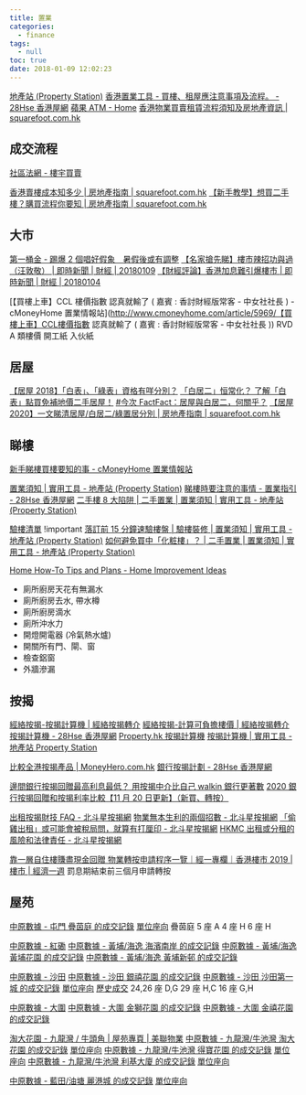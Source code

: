 ```yaml
---
title: 置業
categories:
  - finance
tags:
  - null
toc: true
date: 2018-01-09 12:02:23
---
```


[地產站 (Property Station)](http://ps.hket.com/web/)
[香港置業工具 - 買樓、租屋應注意事項及流程。 - 28Hse 香港屋網](https://www.28hse.com/tools/)
[蘋果 ATM - Home](https://www.facebook.com/appledailyatm/?hc_ref=ARQiKSf5QnTFvoo47rpWMzWoOWc5eRQh5AHdO2GHcDbWG0S7W--EZTATQi0i3Z80ZhI)
[香港物業買賣租賃流程須知及房地產資訊 | squarefoot.com.hk](https://www.squarefoot.com.hk/%E6%88%BF%E5%9C%B0%E7%94%A2%E6%8C%87%E5%8D%97/)

## 成交流程

[社區法網 - 樓宇買賣](https://www.hkclic.org/tc/topics/saleAndPurchaseOfProperty/)

[香港賣樓成本知多少 | 房地產指南 | squarefoot.com.hk](https://www.squarefoot.com.hk/%E6%88%BF%E5%9C%B0%E7%94%A2%E6%8C%87%E5%8D%97/%E9%A6%99%E6%B8%AF%E8%B3%A3%E6%A8%93%E6%88%90%E6%9C%AC%E7%9F%A5%E5%A4%9A%E5%B0%91-33075/)
[【新手教學】想買二手樓？購買流程你要知 | 房地產指南 | squarefoot.com.hk](https://www.squarefoot.com.hk/%E6%88%BF%E5%9C%B0%E7%94%A2%E6%8C%87%E5%8D%97/%E6%96%B0%E6%89%8B%E6%95%99%E5%AD%B8%E6%83%B3%E8%B2%B7%E4%BA%8C%E6%89%8B%E6%A8%93%E8%B3%BC%E8%B2%B7%E6%B5%81%E7%A8%8B%E4%BD%A0%E8%A6%81%E7%9F%A5-1213/)

## 大市

[第一桶金 - 踢爆 2 個唱好假象　暑假後或有調整](http://www.daydaygain.com/blogdetail.php?blogid=88&type=&h=踢爆-2-個唱好假象　暑假後或有調整)
[【名家搶先睇】樓市辣招功與過（汪敦敬） | 即時新聞 | 財經 | 20180109](https://hk.finance.appledaily.com/finance/realtime/article/20180109/57684924)
[【財經評論】香港加息難引爆樓市 | 即時新聞 | 財經 | 20180104](https://hk.finance.appledaily.com/finance/realtime/article/20180104/57666170)

[【買樓上車】CCL 樓價指數 認真就輸了 ( 嘉賓 : 香討財經版常客 - 中女社社長 ) - cMoneyHome 置業情報站](http://www.cmoneyhome.com/article/5969/【買樓上車】CCL樓價指數 認真就輸了 ( 嘉賓 : 香討財經版常客 - 中女社社長 ))
RVD A 類樓價 開工紙 入伙紙

## 居屋

[【居屋 2018】「白表」、「綠表」資格有咩分別？](https://www.moneyhero.com.hk/blog/zh/居屋2018-居屋-白表-綠表-資格有咩分別)
[「白居二」恒常化？ 了解「白表」點買免補地價二手居屋！](https://www.moneyhero.com.hk/blog/zh/白居二-恒常化-了解白表點買免補地價二手居屋)
[#今次 FactFact：居屋與白居二，何關乎？](https://www.facebook.com/ourhongkongfoundation/posts/2105382282876565/)
[【居屋 2020】一文睇清居屋/白居二/綠置居分別 | 房地產指南 | squarefoot.com.hk](https://www.squarefoot.com.hk/%E6%88%BF%E5%9C%B0%E7%94%A2%E6%8C%87%E5%8D%97/%E5%B1%85%E5%B1%8B2020%E4%B8%80%E6%96%87%E7%9D%87%E6%B8%85%E5%B1%85%E5%B1%8B-%E7%99%BD%E5%B1%85%E4%BA%8C-%E7%B6%A0%E7%BD%AE%E5%B1%85%E5%88%86%E5%88%A5-90105/)

## 睇樓

[新手睇樓買樓要知的事 - cMoneyHome 置業情報站](http://www.cmoneyhome.com/article/5565/)

[置業須知 | 實用工具 - 地產站 (Property Station)](http://ps.hket.com/web/useful-tool/guide/)
[睇樓時要注意的事情 - 置業指引 - 28Hse 香港屋網](https://www.28hse.com/tools/buy-property/property-inspection)
[二手樓 8 大陷阱 | 二手置業 | 置業須知 | 實用工具 - 地產站 (Property Station)](http://ps.hket.com/web/useful-tool/guide/二手樓8大陷阱)

[驗樓清單](http://ps.hket.com/res/doc/guide/check_list.doc) !important
[落訂前 15 分鐘速驗樓盤 | 驗樓裝修 | 置業須知 | 實用工具 - 地產站 (Property Station)](http://ps.hket.com/web/useful-tool/guide/落訂前15分鐘速驗樓盤)
[如何避免買中「化粧樓」？ | 二手置業 | 置業須知 | 實用工具 - 地產站 (Property Station)](http://ps.hket.com/web/useful-tool/guide/如何避免買中「化粧樓」？)

[Home How-To Tips and Plans - Home Improvement Ideas](https://www.popularmechanics.com/home/)

- 廁所廚房天花有無漏水
- 廁所廚房去水, 帶水樽
- 廁所廚房滴水
- 廁所沖水力
- 開燈開電器 (冷氣熱水爐)
- 開關所有門、閘、窗
- 檢查鋁窗
- 外牆滲漏

## 按揭

[經絡按揭-按揭計算機 | 經絡按揭轉介](https://www.mreferral.com/%E6%8C%89%E6%8F%AD%E8%A8%88%E7%AE%97%E6%A9%9F/)
[經絡按揭-計算可負擔樓價 | 經絡按揭轉介](https://www.mreferral.com/%e8%a8%88%e7%ae%97%e5%8f%af%e8%b2%a0%e6%93%94%e6%a8%93%e5%83%b9/)
[按揭計算機 - 28Hse 香港屋網](https://mortgage.28hse.com/calculator.html)
[Property.hk 按揭計算機](http://www.property.hk/mortgage/?ln=)
[按揭計算機 | 實用工具 - 地產站 Property Station](https://ps.hket.com/srte002/%E6%A8%93%E6%8C%89%E8%A8%88%E7%AE%97%E6%A9%9F)

[比較全港按揭產品 | MoneyHero.com.hk](https://www.moneyhero.com.hk/zh/mortgage/funnel#/)
[銀行按揭計劃 - 28Hse 香港屋網](https://mortgage.28hse.com/bank_offer.html)

[邊間銀行按揭回贈最高利息最低？ 用按揭中介比自己 walkin 銀行更著數](https://starpagency.com/)
[2020 銀行按揭回贈和按揭利率比較【11 月 20 日更新】（新買、轉按）](https://starpagency.com/%E6%AF%8F%E9%80%B1%E9%8A%80%E8%A1%8C%E6%8C%89%E6%8F%AD%E5%9B%9E%E8%B4%88%E5%92%8C%E6%8C%89%E6%8F%AD%E5%88%A9%E7%8E%87%E6%AF%94%E8%BC%83/)

[出租按揭財技 FAQ - 北斗星按揭網](https://starpnews.com/blog/%e5%87%ba%e7%a7%9f%e6%8c%89%e6%8f%ad%e8%b2%a1%e6%8a%80faq/)
[物業無本生利的兩個招數 - 北斗星按揭網](https://starpnews.com/blog/%E7%89%A9%E6%A5%AD%E7%84%A1%E6%9C%AC%E7%94%9F%E5%88%A9%E7%9A%84%E5%85%A9%E5%80%8B%E6%8B%9B%E6%95%B8/)
[「偷雞出租」或可能會被稅局問，就算有打厘印 - 北斗星按揭網](https://starpnews.com/blog/%E8%AE%80%E8%80%85%E4%BE%86%E5%87%BD%E9%8A%80%E8%A1%8C%E8%AA%AA%E7%A8%85%E5%B1%80%E5%95%8F%E6%88%91%E7%9A%84%E6%8C%89%E6%8F%AD%E6%98%AF%E8%87%AA%E4%BD%8F%E5%AE%9A%E5%87%BA%E7%A7%9F/)
[HKMC 出租或分租的風險和法律責任 - 北斗星按揭網](https://starpnews.com/blog/hkmc%e5%87%ba%e7%a7%9f%e6%88%96%e5%88%86%e7%a7%9f%e7%9a%84%e9%a2%a8%e9%9a%aa%e5%92%8c%e6%b3%95%e5%be%8b%e8%b2%ac%e4%bb%bb/)

[靠一層自住樓賺盡現金回贈 物業轉按申請程序一覽｜經一專欄｜香港樓市 2019 | 樓市 | 經濟一週](https://www.edigest.hk/article/149446/%e6%a8%93%e5%b8%82/%e6%b8%9b%e8%96%aa%e5%a4%b1%e6%a5%ad-%e8%bd%89%e6%8c%89%e5%a5%97-%e9%82%84%e6%81%af%e4%b8%8d%e9%82%84%e6%9c%ac-%e6%9b%b4%e6%9c%89%e7%94%a8-%e6%8f%90%e5%8d%87%e7%99%be%e8%90%ac%e7%8f%be%e9%87%91/3/) 罰息期結束前三個月申請轉按

## 屋苑

[中原數據 - 屯門 疊茵庭 的成交記錄](http://hk.centadata.com/ptest.aspx?type=2&code=KEPPWPPHPB&) [單位座向](http://hk.centamap.com/gc/home.aspx?x=816115&y=830097&z=2&ft3=cpal&source=data) 疊茵庭 5 座 A 4 座 H 6 座 H

[中原數據 - 紅磡](http://hk.centadata.com/paddresssearch1.aspx?type=22&code=220)
[中原數據 - 黃埔/海逸 海濱南岸 的成交記錄](http://hk.centadata.com/ptest.aspx?type=2&code=ESPPWPPHPA)
[中原數據 - 黃埔/海逸 黃埔花園 的成交記錄](http://hk.centadata.com/ptest.aspx?type=3&code=MZDIIHHAHN)
[中原數據 - 黃埔/海逸 黃埔新邨 的成交記錄](http://hk.centadata.com/ptest.aspx?type=2&code=EKGBPPBSPB)

[中原數據 - 沙田](http://hk.centadata.com/paddresssearch1.aspx?type=22&code=302)
[中原數據 - 沙田 銀禧花園 的成交記錄](http://hk.centadata.com/ptest.aspx?type=2&code=XSHSTHZHHT)
[中原數據 - 沙田 沙田第一城 的成交記錄](http://hk.centAdata.com/ptest.aspx?type=3&code=XSHNIHSXHT) [單位座向](http://hk.centamap.com/gc/homE.aspx?x=840238&y=820724&z=2&ft3=cpal&source=data) [歷史成交](http://hk.centadata.com/transactionhistory.aspx?type=3&code=XSHNIHSXHT&ci=zh-hk)
24,26 座 D,G 29 座 H,C 16 座 G,H

[中原數據 - 大圍](http://hk.centadata.com/paddresssearch1.aspx?type=22&code=301)
[中原數據 - 大圍 金獅花園 的成交記錄](http://hk.centadata.com/ptest.aspx?type=3&code=DFDJURSYRV)
[中原數據 - 大圍 金禧花園 的成交記錄](http://hk.centadata.com/ptest.aspx?type=2&code=GYBGWPPXPS)

[淘大花園 - 九龍灣 / 牛頭角 | 屋苑專頁 | 美聯物業](https://www.midland.com.hk/estate/淘大花園-九龍灣-牛頭角-E00055)
[中原數據 - 九龍灣/牛池灣 淘大花園 的成交記錄](http://hk.centadata.com/ptest.aspx?type=3&code=EWKSBPYOPS) [單位座向](http://hk.centamap.com/gc/home.aspx?x=840308&y=820629&z=2&ft3=cpal&source=data)
[中原數據 - 九龍灣/牛池灣 得寶花園 的成交記錄](http://hk.centadata.com/ptest.aspx?type=2&code=UCROURFHRO) [單位座向](http://hk.centamap.com/gc/home.aspx?x=840149&y=820877&z=2&ft3=cpal&source=data)
[中原數據 - 九龍灣/牛池灣 利基大廈 的成交記錄](http://hk.centadata.com/ptest.aspx?type=2&code=MLMLZHSYHT) [單位座向](http://hk.centamap.com/gc/home.aspx?x=840238&y=820724&z=2&ft3=cpal&source=data)

[中原數據 - 藍田/油塘 麗港城 的成交記錄](http://hk.centadata.com/ptest.aspx?type=3&code=EWAPBPKEPP) [單位座向](http://hk.centamap.com/gc/home.aspx?x=841469&y=818654&z=2&ft3=cpal&source=data)
